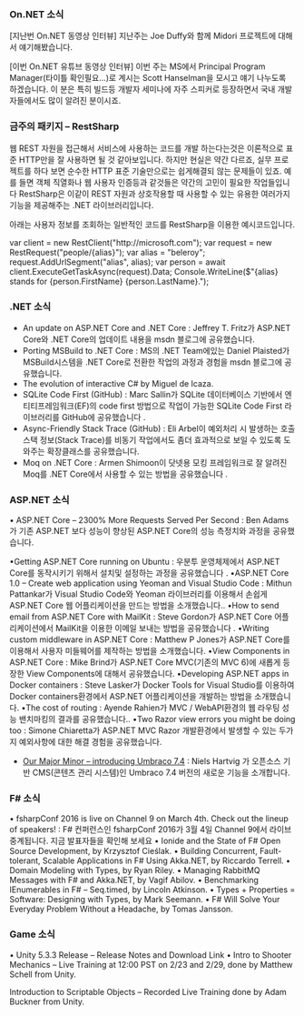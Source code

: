 ### On.NET 소식
[지난번 On.NET 동영상 인터뷰] 지난주는 Joe Duffy와 함께 Midori 프로젝트에 대해서 얘기해봤습니다. 

[이번 On.NET 유튜브 동영상 인터뷰] 이번 주는 MS에서 Principal Program Manager(타이틀 확인필요…)로 계시는 Scott Hanselman을 모시고 얘기 나누도록 하겠습니다. 이 분은 특히 빌드등 개발자 세미나에 자주 스피커로 등장하면서 국내 개발자들에서도 많이 알려진 분이시죠. 

### 금주의 패키지 – RestSharp  
   
웹 REST 자원을 접근해서 서비스에 사용하는 코드를 개발 하는다는것은 이론적으로 표준 HTTP만을 잘 사용하면 될 것 같아보입니다. 하지만 현실은 약간 다르죠, 실무 프로젝트를 하다 보면 순수한 HTTP 표준  기술만으로는 쉽게해결되 않는 문제들이 있죠. 예를 들면  객체 직열화나 웹 사용자 인증등과 같것들은 약간의 고민이 필요한 작업들입니다 RestSharp은 이같이 REST 자원과 상호작용할 때 사용할 수 있는 유용한 여러가지 기능을 제공해주는 .NET 라이브러리입니다.

아래는 사용자 정보를 조회하는 일반적인 코드를 RestSharp을 이용한 예시코드입니다.
<section>
var client = new RestClient("http://microsoft.com");
var request = new RestRequest("people/{alias}");
var alias = "beleroy";
request.AddUrlSegment("alias", alias);
var person = await client.ExecuteGetTaskAsync<Person>(request).Data;
Console.WriteLine($"{alias} stands for {person.FirstName} {person.LastName}.");
</section>

### .NET 소식

* An update on ASP.NET Core and .NET Core : Jeffrey T. Fritz가 ASP.NET Core와 .NET Core의 업데이트 내용을 msdn 블로그에 공유했습니다.
* Porting MSBuild to .NET Core : MS의 .NET Team에있는 Daniel Plaisted가 MSBuild시스템을 .NET Core로 전환한 작업의 과정과 경험을 msdn 블로그에 공유했습니다.
* The evolution of interactive C# by Miguel de Icaza.
* SQLite Code First (GitHub) :  Marc Sallin가 SQLite 데이터베이스 기반에서 엔티티프레임워크(EF)의 code first 방법으로 작업이 가능한 SQLite Code First 라이브러리를 GitHub에 공유했습니다 .
* Async-Friendly Stack Trace (GitHub) : Eli Arbel이 예외처리 시 발생하는 호출스택 정보(Stack Trace)를 비동기 작업에서도 좀더 효과적으로 보일 수 있도록 도와주는 확장클래스를 공유했습니다.
* Moq on .NET Core : Armen Shimoon이 닷넷용 모킹 프레임워크로 잘 알려진 Moq를 .NET Core에서 사용할 수 있는 방법을 공유했습니다 .

### ASP.NET 소식
• ASP.NET Core – 2300% More Requests Served Per Second : Ben Adams가 기존 ASP.NET 보다 성능이 향상된   ASP.NET Core의 성능 측정치와 과정을 공유했습니다.

•Getting ASP.NET Core running on Ubuntu : 우분투 운영체제에서 ASP.NET Core를 동작시키기 위해서 설치및 설정하는 과정을 공유했습니다 .
•ASP.NET Core 1.0 – Create web application using Yeoman and Visual Studio Code : Mithun Pattankar가 Visual Studio Code와 Yeoman 라이브러리를 이용해서 손쉽게  ASP.NET Core 웹 어플리케이션을 만드는 방법을 소개했습니다..
•How to send email from ASP.NET Core with MailKit : Steve Gordon가 ASP.NET Core 어플리케이션에서 MailKit을 이용한 이메일 보내는 방법을 공유했습니다 .
•Writing custom middleware in ASP.NET Core : Matthew P Jones가 ASP.NET Core를 이용해서 사용자 미들웨어를 제작하는 방법을 소개했습니다.
•View Components in ASP.NET Core : Mike Brind가 ASP.NET Core MVC(기존의 MVC 6)에 새롭게 등장한 View Components에 대해서 공유했습니다.
•Developing ASP.NET apps in Docker containers : Steve Lasker가 Docker Tools for Visual Studio를 이용하여 Docker containers환경에서 ASP.NET 어플리케이션을 개발하는 방법을 소개했습니다.
•The cost of routing : Ayende Rahien가 MVC / WebAPI환경의 웹 라우팅 성능 밴치마킹의 결과를 공유했습니다..
•Two Razor view errors you might be doing too : Simone Chiaretta가 ASP.NET MVC  Razor 개발환경에서 발생할 수 있는 두가지 예외사항에 대한 해결 경험을 공유했습니다.

* [Our Major Minor – introducing Umbraco 7.4](http://umbraco.com/follow-us/blog-archive/2016/2/11/our-major-minor-introducing-umbraco-74/) : Niels Hartvig 가 오픈소스 기반 CMS(콘텐츠 관리 시스템)인 Umbraco 7.4 버전의 새로운 기능을 소개합니다.
### F# 소식
• fsharpConf 2016 is live on Channel 9 on March 4th. Check out the lineup of speakers! : F# 컨퍼런스인 fsharpConf 2016가 3월 4일 Channel 9에서 라이브 중계됩니다. 지금 발표자들을 확인해 보세요
• Ionide and the State of F# Open Source Development, by Krzysztof Cieślak.
• Building Concurrent, Fault-tolerant, Scalable Applications in F# Using Akka.NET, by Riccardo Terrell.
• Domain Modeling with Types, by Ryan Riley.
• Managing RabbitMQ Messages with F# and Akka.NET, by Vagif Abilov.
• Benchmarking IEnumerables in F# – Seq.timed, by Lincoln Atkinson.
• Types + Properties = Software: Designing with Types, by Mark Seemann.
• F# Will Solve Your Everyday Problem Without a Headache, by Tomas Jansson.

### Game 소식
• Unity 5.3.3 Release – Release Notes and Download Link
• Intro to Shooter Mechanics – Live Training at 12:00 PST on 2/23 and 2/29, done by Matthew Schell from Unity.

Introduction to Scriptable Objects – Recorded Live Training done by Adam Buckner from Unity.
